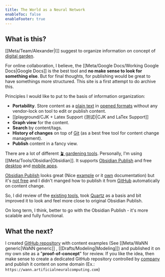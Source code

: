 ```yaml
---
title: The World as a Neural Network
enableToc: false
enableFooter: true
---
```


## What is this?

[[Meta/Team/Alexander|I]] suggest to organize information on concept of [digital garden](https://jzhao.xyz/posts/networked-thought/#what-is-digital-gardening).

For online collaboration, I believe, the [[Meta/Google Docs/Working Google Docs|Google Docs]]  is the best tool and **no make sense to look for something else**. But for final thoughts, for publishing would be great to have somethings more structured. This site is a first attempt to do archive this.  

Principles I would like to put to the basis of information organization:

* **Portability**. Store content as a [plain text](https://help.obsidian.md/Getting+started/Create+your+first+note) in [opened formats](https://en.wikipedia.org/wiki/Markdown) without any vendor-lock on tool to edit or publish content.
* [[playground/CJK + Latex Support (测试)|CJK and LaTex Support]]
* **Graph view** for the content.
* **Search** by content/tags.
* **History of changes** on top of [Git](https://git-scm.com/) (as a best free tool for content change management).
* **Publish** content in a fancy view.
 

There are a lot of different [🪴 gardening tools](https://github.com/MaggieAppleton/digital-gardeners). Personally, I'm using [[Meta/Tools/Obsidian|Obsidian]]. It supports [Obsidian Publish](https://help.obsidian.md/Obsidian+Publish/Set+up+Obsidian+Publish) and free [desktop](https://obsidian.md/) and [mobile apps](https://obsidian.md/mobile).

[Obsidian Publish](https://help.obsidian.md/Obsidian+Publish/Set+up+Obsidian+Publish) looks great (Nice [example](https://publish.obsidian.md/shellcommands/Index) or it [own](https://help.obsidian.md/Home) documentation) but it's [not free](https://obsidian.md/pricing) and I didn't manged how to publish it from [GitHub](https://github.com/art-ws/wann-dg/actions) automatically on content change. 

So, I did review of the [existing tools](https://beingpax.medium.com/7-obsidian-publish-alternatives-to-publish-your-notes-online-for-free-33db4fb06f5), took [Quartz](https://github.com/jackyzha0/quartz) as a basis and bit improved it to look and feel more close to original Obsidian Publish. 

On long term, I think, better to go with the Obsidian Publish - it's more scalable and fully functional.

## What the next?

I created [GitHub repository](https://github.com/art-ws/wann-dg) with content examples (See [[Meta/WaNN generic|WaNN generic]] , [[Drafts/Modeling|Modeling]]) and published it on my own site as a "**proof-of-concept**" for review. If you like the idea, then make sense to create a dedicated GitHub repository controlled by [company](https://artificialneuralcomputing.com/) and publish it content on some domain (Ex.: `https://wann.artificialneuralcomputing.com`)

